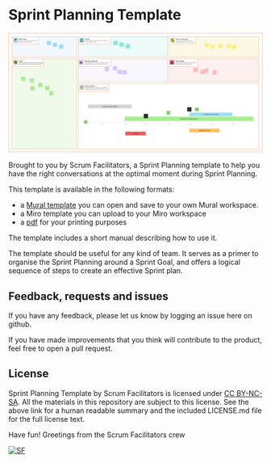 # Sprint Planning Template

![Sprint Planning](SprintPlanning_v1.0.png)

Brought to you by Scrum Facilitators, a Sprint Planning template to help you have the right conversations at the optimal moment during Sprint Planning.

This template is available in the following formats:

- a [Mural template](https://app.mural.co/t/tadaaa7088/template/451da6b1-f799-4b34-a4c9-922483c85a27) you can open and save to your own Mural workspace.
- a Miro template you can upload to your Miro workspace
- a [pdf](SprintPlanning_v1.0.pdf) for your printing purposes

The template includes a short manual describing how to use it.

The template should be useful for any kind of team. It serves as a primer to organise the Sprint Planning around a Sprint Goal, and offers a logical sequence of steps to create an effective Sprint plan.

## Feedback, requests and issues
If you have any feedback, please let us know by logging an issue here on github.

If you have made improvements that you think will contribute to the product, feel free to open a pull request.

## License
Sprint Planning Template by Scrum Facilitators is licensed under [CC BY-NC-SA](https://creativecommons.org/licenses/by-nc-sa/4.0/). 
All the materials in this repository are subject to this license. See the above link for a human readable summary and the included LICENSE.md file for the full license text.

Have fun! Greetings from the Scrum Facilitators crew

[![SF](https://www.scrumfacilitators.com/images/logo.png)](www.scrumfacilitators.nl)